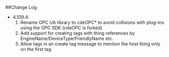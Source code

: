 ﻿
##Change Log:
- 4.109.4: 
  1. Rename OPC UA library to cdeOPC* to avoid collisions with plug-ins using the OPC SDK (cdeOPC is forked)
  2. Add support for creating tags with thing references by EngineName/DeviceType/FriendlyName etc.
  3. Allow tags in an create tag message to mention the host thing only on the first tag
